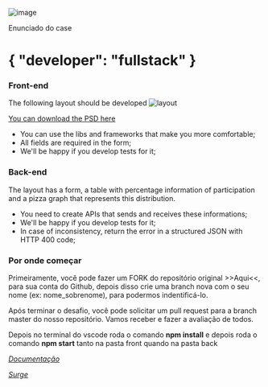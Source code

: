 ![image](https://user-images.githubusercontent.com/84422472/189124579-f43150c9-e2be-4bd1-b0da-8e9abe3a70b7.png)

Enunciado do case

# { "developer": "fullstack" }

### Front-end

The following layout should be developed
![layout](layout-onepage.png)

[You can download the PSD here](layout-onepage.psd)

- You can use the libs and frameworks that make you more comfortable;
- All fields are required in the form;
- We'll be happy if you develop tests for it;

### Back-end

The layout has a form, a table with percentage information of participation and a pizza graph that represents this distribution.

- You need to create APIs that sends and receives these informations;
- We'll be happy if you develop tests for it;
- In case of inconsistency, return the error in a structured JSON with HTTP 400 code;

### Por onde começar

Primeiramente, você pode fazer um FORK do repositório original >>Aqui<<, para sua conta do Github, depois disso crie uma branch nova com o seu nome (ex: nome_sobrenome), para podermos indentificá-lo.

Após terminar o desafio, você pode solicitar um pull request para a branch master do nosso repositório. Vamos receber e fazer a avaliação de todos.

Depois no terminal do vscode roda o comando **npm install** e depois roda o comando **npm start** tanto na pasta front quando na pasta back

*[Documentação](https://documenter.getpostman.com/view/17589376/UVXonaBf)*

*[Surge](https://dependent-manager.surge.sh/)*



